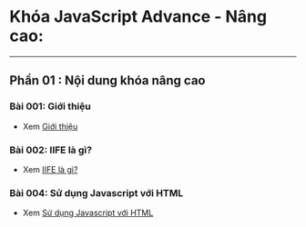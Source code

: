 # Khóa JavaScript Advance - Nâng cao:

---

## Phần 01 : Nội dung khóa nâng cao

### Bài 001: Giới thiệu

- Xem [Giới thiệu](./detail/001/index.md)

### Bài 002: IIFE là gì?
- Xem [IIFE là gì?](./detail/002/index.md)

### Bài 004: Sử dụng Javascript với HTML

- Xem [Sử dụng Javascript với HTML](./detail/phan02-004/index.md)
